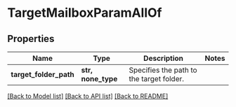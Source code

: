 # TargetMailboxParamAllOf


## Properties
Name | Type | Description | Notes
------------ | ------------- | ------------- | -------------
**target_folder_path** | **str, none_type** | Specifies the path to the target folder. | 

[[Back to Model list]](../README.md#documentation-for-models) [[Back to API list]](../README.md#documentation-for-api-endpoints) [[Back to README]](../README.md)


